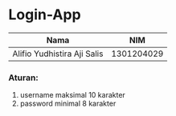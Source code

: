 # Login-App

| Nama                                | NIM          |
| ----------------------------------- | ------------ |
| Alifio Yudhistira Aji Salis         | 1301204029   |

### Aturan:

1. username maksimal 10 karakter 
2. password minimal 8 karakter


